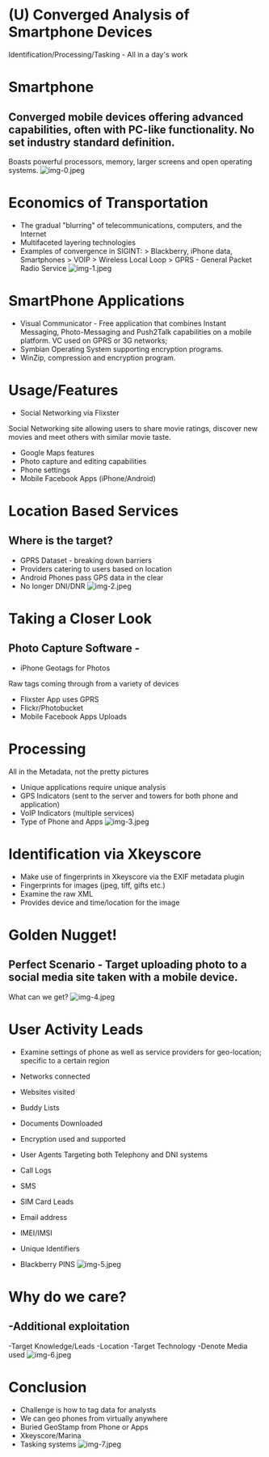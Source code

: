 # (U) Converged Analysis of Smartphone Devices 

Identification/Processing/Tasking -
All in a day's work
# Smartphone 

## Converged mobile devices offering advanced capabilities, often with PC-like functionality. No set industry standard definition.

Boasts powerful processors, memory, larger screens and open operating systems.
![img-0.jpeg](img-0.jpeg)
# Economics of Transportation 

- The gradual "blurring" of telecommunications, computers, and the Internet
- Multifaceted layering technologies
- Examples of convergence in SIGINT:
$>$ Blackberry, iPhone data, Smartphones
$>$ VOIP
$>$ Wireless Local Loop
$>$ GPRS - General Packet Radio Service
![img-1.jpeg](img-1.jpeg)
# SmartPhone Applications 

- Visual Communicator - Free application that combines Instant Messaging, Photo-Messaging and Push2Talk capabilities on a mobile platform. VC used on GPRS or 3G networks;
- Symbian Operating System supporting encryption programs.
- WinZip, compression and encryption program.
# Usage/Features 

- Social Networking via Flixster

Social Networking site allowing users to share movie ratings, discover new movies and meet others with similar movie taste.

- Google Maps features
- Photo capture and editing capabilities
- Phone settings
- Mobile Facebook Apps (iPhone/Android)
# Location Based Services 

## Where is the target?

- GPRS Dataset - breaking down barriers
- Providers catering to users based on location
- Android Phones pass GPS data in the clear
- No longer DNI/DNR
![img-2.jpeg](img-2.jpeg)
# Taking a Closer Look 

## Photo Capture Software -

- iPhone Geotags for Photos

Raw tags coming through from a variety of devices

- Flixster App uses GPRS
- Flickr/Photobucket
- Mobile Facebook Apps Uploads
# Processing 

All in the Metadata, not the pretty pictures

- Unique applications require unique analysis
- GPS Indicators (sent to the server and towers for both phone and application)
- VoIP Indicators (multiple services)
- Type of Phone and Apps
![img-3.jpeg](img-3.jpeg)
# Identification via Xkeyscore 

- Make use of fingerprints in Xkeyscore via the EXIF metadata plugin
- Fingerprints for images (jpeg, tiff, gifts etc.)
- Examine the raw XML
- Provides device and time/location for the image
# Golden Nugget! 

## Perfect Scenario - Target uploading photo to a social media site taken with a mobile device.

What can we get?
![img-4.jpeg](img-4.jpeg)
# User Activity Leads 

- Examine settings of phone as well as service providers for geo-location; specific to a certain region
- Networks connected
- Websites visited
- Buddy Lists
- Documents Downloaded
- Encryption used and supported
- User Agents
Targeting both Telephony and DNI systems

- Call Logs
- SMS
- SIM Card Leads
- Email address
- IMEI/IMSI
- Unique Identifiers
- Blackberry PINS
![img-5.jpeg](img-5.jpeg)
# Why do we care? 

## -Additional exploitation

-Target Knowledge/Leads
-Location
-Target Technology
-Denote Media used
![img-6.jpeg](img-6.jpeg)
# Conclusion 

- Challenge is how to tag data for analysts
- We can geo phones from virtually anywhere
- Buried GeoStamp from Phone or Apps
- Xkeyscore/Marina
- Tasking systems
![img-7.jpeg](img-7.jpeg)
